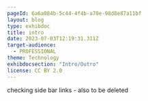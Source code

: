 ```yaml
---
pageId: 6a6a084b-5c44-4f4b-a70e-98d8e87a11bf
layout: blog
type: exhibdoc
title: intro
date: 2023-07-03T12:19:31.311Z
target-audience:
  - PROFESSIONAL
theme: Technology
exhibdocsection: "Intro/Outro"
license: CC BY 2.0
---
```

checking side bar links - also to be deleted